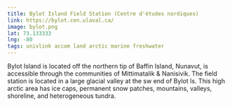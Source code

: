 ```yaml
---
title: Bylot Island Field Station (Centre d'études nordiques) 
link: https://bylot.cen.ulaval.ca/
image: bylot.png
lat: 73.133333
lng: -80
tags: univlink accom land arctic marine freshwater
---
```


Bylot Island is located off the northern tip of Baffin Island, Nunavut,  is accessible through the communities of
Mittimatalik & Nanisivik. The field station is located in a large glacial valley at the sw end of Bylot Is. This high
arctic area has ice caps, permanent snow patches, mountains, valleys, shoreline, and heterogeneous tundra.
